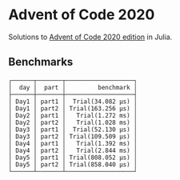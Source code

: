 # Advent of Code 2020

Solutions to [Advent of Code 2020 edition](https://adventofcode.com/2020) in Julia.

## Benchmarks

```
┌──────┬───────┬───────────────────┐
│  day │  part │         benchmark │
├──────┼───────┼───────────────────┤
│ Day1 │ part1 │  Trial(34.082 μs) │
│ Day1 │ part2 │ Trial(163.256 μs) │
│ Day2 │ part1 │   Trial(1.272 ms) │
│ Day2 │ part2 │   Trial(1.028 ms) │
│ Day3 │ part1 │  Trial(52.130 μs) │
│ Day3 │ part2 │ Trial(109.509 μs) │
│ Day4 │ part1 │   Trial(1.392 ms) │
│ Day4 │ part2 │   Trial(2.844 ms) │
│ Day5 │ part1 │ Trial(808.052 μs) │
│ Day5 │ part2 │ Trial(858.040 μs) │
└──────┴───────┴───────────────────┘

```
